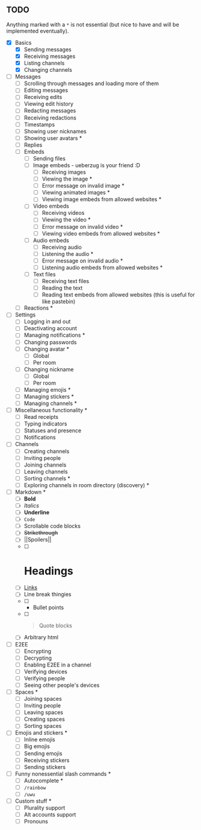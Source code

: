 ## TODO
Anything marked with a `*` is not essential (but nice to have and will be implemented eventually).
 - [X] Basics
     - [X] Sending messages
     - [X] Receiving messages
     - [X] Listing channels
     - [X] Changing channels
 - [ ] Messages
     - [ ] Scrolling through messages and loading more of them
     - [ ] Editing messages
     - [ ] Receiving edits
     - [ ] Viewing edit history
     - [ ] Redacting messages
     - [ ] Receiving redactions
     - [ ] Timestamps
     - [ ] Showing user nicknames
     - [ ] Showing user avatars *
     - [ ] Replies
     - [ ] Embeds
         - [ ] Sending files
         - [ ] Image embeds - ueberzug is your friend :D
             - [ ] Receiving images
             - [ ] Viewing the image *
             - [ ] Error message on invalid image *
             - [ ] Viewing animated images *
             - [ ] Viewing image embeds from allowed websites *
         - [ ] Video embeds
             - [ ] Receiving videos
             - [ ] Viewing the video *
             - [ ] Error message on invalid video *
             - [ ] Viewing video embeds from allowed websites *
         - [ ] Audio embeds
             - [ ] Receiving audio
             - [ ] Listening the audio *
             - [ ] Error message on invalid audio *
             - [ ] Listening audio embeds from allowed websites *
         - [ ] Text files
             - [ ] Receiving text files
             - [ ] Reading the text
             - [ ] Reading text embeds from allowed websites (this is useful for like pastebin)
     - [ ] Reactions *
 - [ ] Settings
     - [ ] Logging in and out
     - [ ] Deactivating account
     - [ ] Managing notifications *
     - [ ] Changing passwords
     - [ ] Changing avatar *
         - [ ] Global
         - [ ] Per room
     - [ ] Changing nickname
         - [ ] Global
         - [ ] Per room
     - [ ] Managing emojis *
     - [ ] Managing stickers *
     - [ ] Managing channels *
 - [ ] Miscellaneous functionality *
     - [ ] Read receipts
     - [ ] Typing indicators
     - [ ] Statuses and presence
     - [ ] Notifications
 - [ ] Channels
     - [ ] Creating channels
     - [ ] Inviting people
     - [ ] Joining channels
     - [ ] Leaving channels
     - [ ] Sorting channels *
     - [ ] Exploring channels in room directory (discovery) *
 - [ ] Markdown *
     - [ ] **Bold**
     - [ ] *Italics*
     - [ ] __Underline__
     - [ ] `Code`
     - [ ] Scrollable code blocks
     - [ ] ~~Strikethrough~~
     - [ ] ||Spoilers||
     - [ ] # Headings
     - [ ] [Links](https://lauwa.xyz)
     - [ ] Line break thingies
     - [ ]  - Bullet points
     - [ ] > Quote blocks
     - [ ] Arbitrary html
 - [ ] E2EE
     - [ ] Encrypting
     - [ ] Decrypting
     - [ ] Enabling E2EE in a channel
     - [ ] Verifying devices
     - [ ] Verifying people
     - [ ] Seeing other people's devices
 - [ ] Spaces *
     - [ ] Joining spaces
     - [ ] Inviting people
     - [ ] Leaving spaces
     - [ ] Creating spaces
     - [ ] Sorting spaces
 - [ ] Emojis and stickers *
     - [ ] Inline emojis
     - [ ] Big emojis
     - [ ] Sending emojis
     - [ ] Receiving stickers
     - [ ] Sending stickers
 - [ ] Funny nonessential slash commands *
     - [ ] Autocomplete *
     - [ ] `/rainbow`
     - [ ] `/uwu`
 - [ ] Custom stuff *
     - [ ] Plurality support
     - [ ] Alt accounts support
     - [ ] Pronouns
